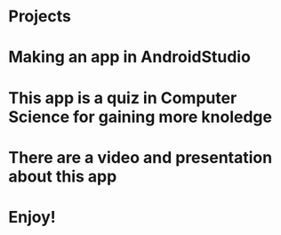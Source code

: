 # Projects

# Making an app in AndroidStudio
# This app is a quiz in Computer Science for gaining more knoledge
# There are a video and presentation about this app
# Enjoy!




